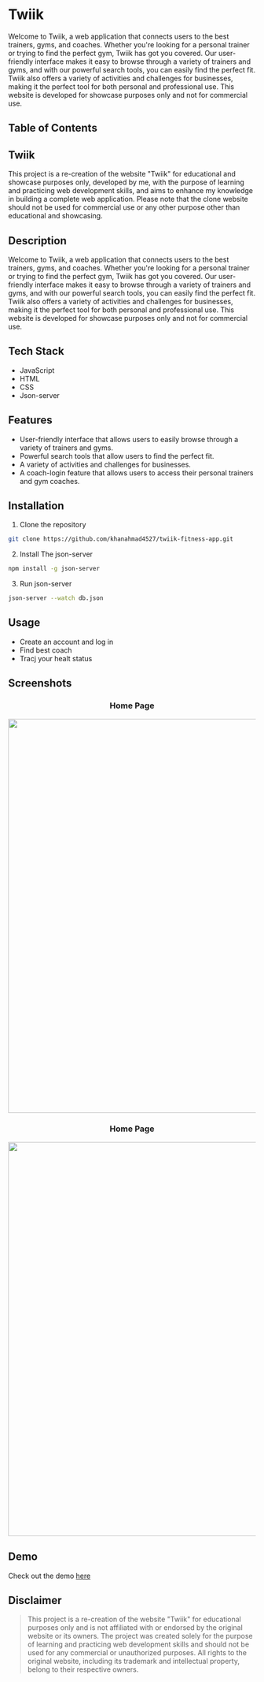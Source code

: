 # Twiik

Welcome to Twiik, a web application that connects users to the best trainers, gyms, and coaches. Whether you're looking for a personal trainer or trying to find the
perfect gym, Twiik has got you covered. Our user-friendly interface makes it easy to browse through a variety of trainers and gyms, and with our powerful search tools,
you can easily find the perfect fit. Twiik also offers a variety of activities and challenges for businesses, making it the perfect tool for both personal and
professional use. This website is developed for showcase purposes only and not for commercial use.

## Table of Contents



## Twiik

This project is a re-creation of the website "Twiik" for educational and showcase purposes only, developed by me, with the purpose of learning and practicing web development skills, and aims to enhance my knowledge in building a complete web application. Please note that the clone website should not be used for commercial use or any other purpose other than educational and showcasing.

## Description

Welcome to Twiik, a web application that connects users to the best trainers, gyms, and coaches. Whether you're looking for a personal trainer or trying to find the
perfect gym, Twiik has got you covered. Our user-friendly interface makes it easy to browse through a variety of trainers and gyms, and with our powerful search tools,
you can easily find the perfect fit. Twiik also offers a variety of activities and challenges for businesses, making it the perfect tool for both personal and
professional use. This website is developed for showcase purposes only and not for commercial use.

## Tech Stack
- JavaScript
- HTML
- CSS
- Json-server

## Features

- User-friendly interface that allows users to easily browse through a variety of trainers and gyms.
- Powerful search tools that allow users to find the perfect fit.
- A variety of activities and challenges for businesses.
- A coach-login feature that allows users to access their personal trainers and gym coaches.

## Installation

1. Clone the repository

```bash
git clone https://github.com/khanahmad4527/twiik-fitness-app.git
```
2. Install The json-server

```bash
npm install -g json-server
```
3. Run json-server

```bash
json-server --watch db.json
```

## Usage
- Create an account and log in
- Find best coach
- Tracj your healt status

## Screenshots

<div align="center">
  <h3>Home Page</h3>
  <img src="https://i.ibb.co/Kr8RsSP/Screenshot-363.png" width="800">
</div>

<div align="center">
  <h3>Home Page</h3>
  <img src="https://i.ibb.co/9N0zMfP/Screenshot-364.png" width="800">
</div>

## Demo

Check out the demo <a href="https://lucent-starlight-406966.netlify.app/" target="_blank">here</a>


## Disclaimer

> This project is a re-creation of the website "Twiik" for educational purposes only and is not affiliated with or endorsed by the original website or its owners. The project was created solely for the purpose of learning and practicing web development skills and should not be used for any commercial or unauthorized purposes. All rights to the original website, including its trademark and intellectual property, belong to their respective owners.
